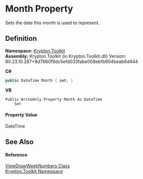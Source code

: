 # Month Property


Sets the date this month is used to represent.



## Definition
**Namespace:** <a href="79d2eac2-21f4-54ff-7552-b20c33c30600.md">Krypton.Toolkit</a>  
**Assembly:** Krypton.Toolkit (in Krypton.Toolkit.dll) Version: 80.23.10.287+8d7660f9dc5efd033fabe008ebfb904beab6d444

**C#**
``` C#
public DateTime Month { set; }
```
**VB**
``` VB
Public WriteOnly Property Month As DateTime
	Set
```



#### Property Value
DateTime

## See Also


#### Reference
<a href="c1e1f84a-d489-7d9c-1e03-2c3a3e64df88.md">ViewDrawWeekNumbers Class</a>  
<a href="79d2eac2-21f4-54ff-7552-b20c33c30600.md">Krypton.Toolkit Namespace</a>  
